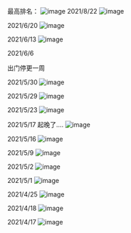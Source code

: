 最高排名：
![image](https://user-images.githubusercontent.com/26736402/118313694-b4ff9c00-b525-11eb-94db-1d117067af24.png)
2021/8/22
![image](https://user-images.githubusercontent.com/26736402/130327795-31ab5115-18e2-4490-a9e3-275b5e5172b8.png)

2021/6/20
![image](https://user-images.githubusercontent.com/26736402/122661149-dead8200-d1b9-11eb-8622-29ffdf6ec97a.png)

2021/6/13
![image](https://user-images.githubusercontent.com/26736402/122661155-eff68e80-d1b9-11eb-98da-fa6b0287a3c3.png)

2021/6/6

出门停更一周

2021/5/30
![image](https://user-images.githubusercontent.com/26736402/120091443-c8258500-c13d-11eb-9959-e336e749c40e.png)

2021/5/29
![image](https://user-images.githubusercontent.com/26736402/120076197-f02dcd80-c0d6-11eb-896c-ff12ee84716b.png)

2021/5/23
![image](https://user-images.githubusercontent.com/26736402/119248332-09101d80-bbc3-11eb-9856-aa8a022d4de6.png)

2021/5/17 起晚了....
![image](https://user-images.githubusercontent.com/26736402/118385364-c6899680-b640-11eb-84b9-4eb84cc2ff2a.png)

2021/5/16
![image](https://user-images.githubusercontent.com/26736402/118370737-ab387000-b5db-11eb-906e-eba7271c06cd.png)

2021/5/9
![image](https://user-images.githubusercontent.com/26736402/117560198-2ec6fe00-b0be-11eb-9a01-adf162c20be6.png)

2021/5/2
![image](https://user-images.githubusercontent.com/26736402/116959930-9dc4e100-acd1-11eb-9447-bcfd8ac2e69a.png)

2021/5/1
![image](https://user-images.githubusercontent.com/26736402/116959913-8f76c500-acd1-11eb-8d0c-b54b6a2483bb.png)

2021/4/25
![image](https://user-images.githubusercontent.com/26736402/116959877-79690480-acd1-11eb-9491-7ea85b1ed61a.png)

2021/4/18
![image](https://user-images.githubusercontent.com/26736402/116959838-66eecb00-acd1-11eb-934b-c567317bcdce.png)

2021/4/17
![image](https://user-images.githubusercontent.com/26736402/116959798-52123780-acd1-11eb-9c4d-7209aa1e58d5.png)
